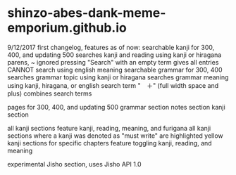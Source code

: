 # shinzo-abes-dank-meme-emporium.github.io

9/12/2017 first changelog, features as of now:
  searchable kanji for 300, 400, and updating 500
    searches kanji and reading using kanji or hiragana
    parens, ~ ignored
    pressing "Search" with an empty term gives all entries
    CANNOT search using english meaning
  searchable grammar for 300, 400
    searches grammar topic using kanji or hiragana
    searches grammar meaning using kanji, hiragana, or english
    search term "　＋" (full width space and plus) combines search terms
    
    
  pages for 300, 400, and updating 500
    grammar section
    notes section
    kanji section
    
  all kanji sections feature kanji, reading, meaning, and furigana
    all kanji sections where a kanji was denoted as "must write" are highlighted yellow
    kanji sections for specific chapters feature toggling kanji, reading, and meaning
    
  experimental Jisho section, uses Jisho API 1.0